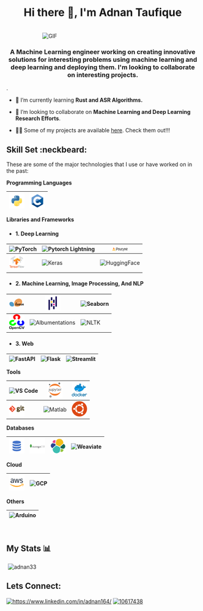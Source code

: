 
<!--
### Hi there 👋
**adnan33/adnan33** is a ✨ _special_ ✨ repository because its `README.md` (this file) appears on your GitHub profile.

Here are some ideas to get you started:

- 🔭 I’m currently working on ...
- 🌱 I’m currently learning ...
- 👯 I’m looking to collaborate on ...
- 🤔 I’m looking for help with ...
- 💬 Ask me about ...
- 📫 How to reach me: ...
- 😄 Pronouns: ...
- ⚡ Fun fact: ...
-->

<h1 align="center">Hi there 👋, I'm Adnan Taufique</h1> 
<br>
<img src="https://www.codingwithslinky.com/GIFs/codingDino.gif" alt ="GIF" align="right" width="410">
<br>
<h3 align="center">A Machine Learning engineer working on creating innovative solutions for interesting problems using machine learning and deep learning and deploying them. I'm looking to collaborate on interesting projects.</h3>.

- 🌱 I’m currently learning **Rust and ASR Algorithms.**

- 👯 I’m looking to collaborate on **Machine Learning and Deep Learning Research Efforts**.

- 👨‍💻 Some of my projects are available [here](https://cutt.ly/KVmAiaS). Check them out!!!

## Skill Set  :neckbeard:
These are some of the major technologies that I use or have worked on in the past:

**Programming Languages**

<img title="Python" alt="Python" width="40px" src="https://raw.githubusercontent.com/github/explore/master/topics/python/python.png"/>|<img title="C" alt="C" width="40px" src="https://raw.githubusercontent.com/github/explore/master/topics/c/c.png">
|--|--|

**Libraries and Frameworks**

* #### 1. Deep Learning

<img title="PyTorch" alt="PyTorch" width="40px" src="https://pytorch.org/assets/images/pytorch-logo.png">|<img title="Pytorch Lightning" alt="Pytorch Lightning" width="40px" src="https://avatars.githubusercontent.com/u/58386951?s=200&v=4">|<img title="Poutyne" alt="Poutyne" width="40px" src="https://raw.githubusercontent.com/GRAAL-Research/poutyne/master/docs/source/_static/logos/poutyne-dark.png">
|--|--|--|
<img title="TensorFlow" alt="TensorFlow" width="40px" src="https://raw.githubusercontent.com/github/explore/master/topics/tensorflow/tensorflow.png">|<img title="Keras" alt="Keras" width="40px" src="https://upload.wikimedia.org/wikipedia/commons/thumb/a/ae/Keras_logo.svg/240px-Keras_logo.svg.png">|<img title="HuggingFace" alt="HuggingFace" width="40px" src="https://avatars.githubusercontent.com/u/25720743?s=200&v=4">

* #### 2. Machine Learning, Image Processing, And NLP

<img title="Scikit-Learn" alt="Scikit Learn" width="40px" src="https://raw.githubusercontent.com/github/explore/master/topics/scikit-learn/scikit-learn.png">|<img title="Pandas" alt="Pandas" width="40px" src="https://raw.githubusercontent.com/devicons/devicon/2ae2a900d2f041da66e950e4d48052658d850630/icons/pandas/pandas-original.svg">|<img title="Seaborn" alt="Seaborn" width="40px" src="https://seaborn.pydata.org/_images/logo-mark-lightbg.svg">
|--|--|--|
<img title="OpenCV" alt="OpenCV" width="40px" src="https://raw.githubusercontent.com/github/explore/master/topics/opencv/opencv.png">|<img title="Albumentations" alt="Albumentations" width="40px" src="https://avatars.githubusercontent.com/u/57894582?s=200&v=4">|<img title="NLTK" alt="NLTK" width="40px" src="https://avatars.githubusercontent.com/u/124114?s=200&v=4">

* #### 3. Web

<img title="FastAPI" alt="FastAPI" width="40px" src="https://fastapi.tiangolo.com/img/logo-margin/logo-teal.png">|<img title="Flask" alt="Flask" width="40px" src="https://www.vectorlogo.zone/logos/pocoo_flask/pocoo_flask-icon.svg">|<img title="Streamlit" alt="Streamlit" width="40px" src="https://avatars.githubusercontent.com/u/45109972?s=200&v=4">
|--|--|--|

**Tools**

<img title="VS Code" alt="VS Code" width="40px" src="https://img.icons8.com/fluent/48/000000/visual-studio-code-2019.png">|<img title="Jupyter Notebook" alt="Jupyter" width="40px" src="https://raw.githubusercontent.com/github/explore/master/topics/jupyter-notebook/jupyter-notebook.png">|<img title="Docker" alt="Docker" width="40px" src="https://raw.githubusercontent.com/github/explore/master/topics/docker/docker.png">
|--|--|--|
<img title="git" alt="git" width="40px" src="https://raw.githubusercontent.com/github/explore/master/topics/git/git.png">|<img title="Matlab" alt="Matlab" width="40px" src="https://upload.wikimedia.org/wikipedia/commons/2/21/Matlab_Logo.png">|<img title="Ubuntu" alt="Ubuntu" width="40px" src="https://raw.githubusercontent.com/github/explore/master/topics/ubuntu/ubuntu.png">


**Databases**

<img title="SQL" alt="SQL" width="40px" src="https://raw.githubusercontent.com/github/explore/master/topics/sql/sql.png">|<img title="MongoDB" alt="MongoDB" width="40px" src="https://raw.githubusercontent.com/github/explore/master/topics/mongodb/mongodb.png">|<img title="ElasticSearch" alt="ElasticSearch" width="40px" src="https://raw.githubusercontent.com/github/explore/master/topics/elasticsearch/elasticsearch.png">|<img title="Weaviate" alt="Weaviate" width="40px" src="https://raw.githubusercontent.com/semi-technologies/weaviate/19de0956c69b66c5552447e84d016f4fe29d12c9/docs/assets/weaviate-logo.png">
|--|--|--|--|

**Cloud**

<img title="AWS" alt="AWS" width="40px" src="https://raw.githubusercontent.com/github/explore/main/topics/aws/aws.png">|<img title="GCP" alt="GCP" width="40px" src="https://avatars.githubusercontent.com/u/2810941?s=200&v=4">
|--|--|

**Others**

<img title="Arduino" alt="Arduino" width="40px" src="https://cdn.worldvectorlogo.com/logos/arduino-1.svg">|
|--|

<br>

## My Stats :bar_chart:

<p>&nbsp;<img align="center" src="https://github-readme-stats.vercel.app/api?username=adnan33&show_icons=true&locale=en" alt="adnan33" /></p>

<h2 align="left">Lets Connect:</h2>
<p align="left">
<a href="https://linkedin.com/in/https://www.linkedin.com/in/adnan164/" target="blank"><img align="center" src="https://raw.githubusercontent.com/rahuldkjain/github-profile-readme-generator/master/src/images/icons/Social/linked-in-alt.svg" alt="https://www.linkedin.com/in/adnan164/" height="30" width="40" /></a>
<a href="https://stackoverflow.com/users/10617438" target="blank"><img align="center" src="https://raw.githubusercontent.com/rahuldkjain/github-profile-readme-generator/master/src/images/icons/Social/stack-overflow.svg" alt="10617438" height="30" width="40" /></a>
</p>




